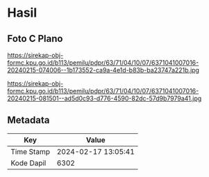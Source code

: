 # Hasil

## Foto C Plano

https://sirekap-obj-formc.kpu.go.id/b113/pemilu/pdpr/63/71/04/10/07/6371041007016-20240215-074006--1b173552-ca9a-4e1d-b83b-ba23747a221b.jpg

https://sirekap-obj-formc.kpu.go.id/b113/pemilu/pdpr/63/71/04/10/07/6371041007016-20240215-081501--ad5d0c93-d776-4590-82dc-57d9b7979a41.jpg


## Metadata

| Key        | Value               |
| ---------- | ------------------- |
| Time Stamp | 2024-02-17 13:05:41 |
| Kode Dapil | 6302                |



